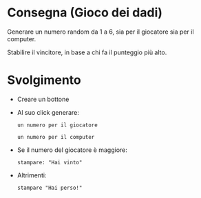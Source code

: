 # Consegna (Gioco dei dadi)
  Generare un numero random da 1 a 6, sia per il giocatore sia per il computer.

  Stabilire il vincitore, in base a chi fa il punteggio più alto.

# Svolgimento
  - Creare un bottone 
  - Al suo click generare:

        un numero per il giocatore

        un numero per il computer

 - Se il numero del giocatore è maggiore:

       stampare: "Hai vinto"

- Altrimenti:

      stampare "Hai perso!"